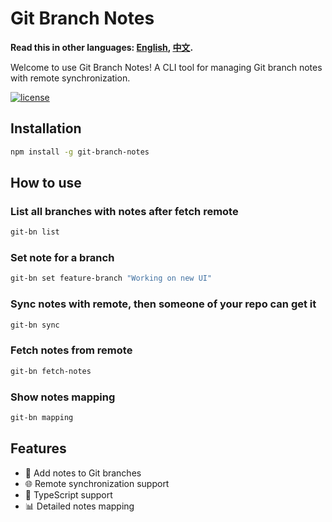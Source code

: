 # Git Branch Notes

**Read this in other languages: [English](README.md), [中文](README_zh.md).**

Welcome to use Git Branch Notes! A CLI tool for managing Git branch notes with remote synchronization.

[![license](https://img.shields.io/badge/license-MIT-blue)](LICENSE)

## Installation

```bash
npm install -g git-branch-notes
```

## How to use
### List all branches with notes after fetch remote

```bash
git-bn list
```

### Set note for a branch
```bash
git-bn set feature-branch "Working on new UI"
```

### Sync notes with remote, then someone of your repo can get it
```bash
git-bn sync
```

### Fetch notes from remote
```bash
git-bn fetch-notes
```

### Show notes mapping
```bash
git-bn mapping
```

## Features

+ 📝 Add notes to Git branches
+ 🌐 Remote synchronization support
+ 🎯 TypeScript support
+ 📊 Detailed notes mapping
